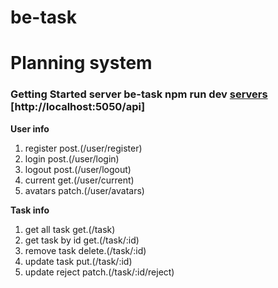 # be-task

# Planning system

### Getting Started server be-task npm run dev [servers](https://github.com/NataliBorshch/be-task) [http://localhost:5050/api]

**User info**

1.  register post.(/user/register)
2.  login post.(/user/login)
3.  logout post.(/user/logout)
4.  current get.(/user/current)
5.  avatars patch.(/user/avatars)

**Task info**

1. get all task get.(/task)
2. get task by id get.(/task/:id)
3. remove task delete.(/task/:id)
4. update task put.(/task/:id)
5. update reject patch.(/task/:id/reject)



